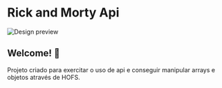 

# Rick and Morty Api

![Design preview](../rick-and-morty-api/img/readme.png)

## Welcome! 👋

Projeto criado para exercitar o uso de api e conseguir manipular arrays e objetos através de HOFS.